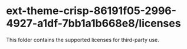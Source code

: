 # ext-theme-crisp-86191f05-2996-4927-a1df-7bb1a1b668e8/licenses

This folder contains the supported licenses for third-party use.
